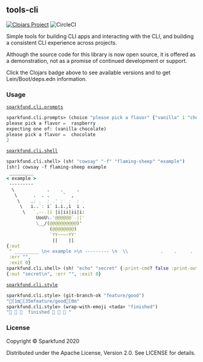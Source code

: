 ## tools-cli
[![Clojars Project](https://img.shields.io/clojars/v/sparkfund/tools-cli.svg)](https://clojars.org/sparkfund/tools-cli)
![CircleCI](https://circleci.com/gh/SparkFund/tools-cli.svg?style=svg)


Simple tools for building CLI apps and interacting with the CLI, and
building a consistent CLI experience across projects.

Although the source code for this library is now open source, it is
offered as a demonstration, not as a promise of continued development
or support.

Click the Clojars badge above to see available versions and to get
Lein/Boot/deps.edn information.

### Usage

[`sparkfund.cli.prompts`](./src/sparkfund/cli/prompts.clj)

```clj
sparkfund.cli.prompts> (choice "please pick a flavor" {"vanilla" 1 "chocolate" 2})
please pick a flavor ✏️  raspberry
expecting one of: (vanilla chocolate)
please pick a flavor ✏️  chocolate
2
```

[`sparkfund.cli.shell`](./src/sparkfund/cli/shell.clj)

```clj
sparkfund.cli.shell> (sh! "cowsay" "-f" "flaming-sheep" "example")
[sh!] cowsay -f flaming-sheep example
 _________ 
< example >
 --------- 
  \            .    .     .   
   \      .  . .     `  ,     
    \    .; .  : .' :  :  : . 
     \   i..`: i` i.i.,i  i . 
      \   `,--.|i |i|ii|ii|i: 
           UooU\.'@@@@@@`.||' 
           \__/(@@@@@@@@@@)'  
                (@@@@@@@@)    
                `YY~~~~YY'    
                 ||    ||     
{:out
 " _________ \n< example >\n --------- \n  \\            .    .     .   \n   \\      .  . .     `  ,     \n    \\    .; .  : .' :  :  : . \n     \\   i..`: i` i.i.,i  i . \n      \\   `,--.|i |i|ii|ii|i: \n           UooU\\.'@@@@@@`.||' \n           \\__/(@@@@@@@@@@)'  \n                (@@@@@@@@)    \n                `YY~~~~YY'    \n                 ||    ||     \n",
 :err "",
 :exit 0}
sparkfund.cli.shell> (sh! "echo" "secret" {:print-cmd? false :print-out? false})
{:out "secret\n", :err "", :exit 0}
```

[`sparkfund.cli.style`](./src/sparkfund/cli/style.clj)

```clj
sparkfund.cli.style> (git-branch-ok "feature/good")
"[1m[35mfeature/good[0m"
sparkfund.cli.style> (wrap-with-emoji <tada> "finished")
"🎉 🎉 🎉  finished 🎉 🎉 🎉 "
```

### License

Copyright © Sparkfund 2020

Distributed under the Apache License, Version 2.0. See LICENSE for details.
